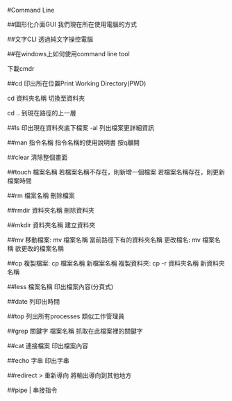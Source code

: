 #Command Line

##圖形化介面GUI
我們現在所在使用電腦的方式


##文字CLI
透過純文字操控電腦


##在windows上如何使用command line tool

下載cmdr


##cd
印出所在位置Print Working Directory(PWD)

cd 資料夾名稱
切換至資料夾

cd .. 
到現在路徑的上一層


##ls
印出現在資料夾底下檔案
-al 列出檔案更詳細資訊


##man 指令名稱
指令名稱的使用說明書
按q離開


##clear 
清除整個畫面


##touch 檔案名稱
若檔案名稱不存在，則新增一個檔案
若檔案名稱存在，則更新檔案時間


##rm 檔案名稱
刪除檔案

##rmdir 資料夾名稱
刪除資料夾 

##mkdir 資料夾名稱
建立資料夾


##mv 
移動檔案: mv 檔案名稱 當前路徑下有的資料夾名稱
更改檔名: mv 檔案名稱 欲更改的檔案名稱



##cp
複製檔案: cp 檔案名稱 新檔案名稱
複製資料夾: cp -r 資料夾名稱 新資料夾名稱



##less 檔案名稱
印出檔案內容(分頁式)

##date
列印出時間

##top
列出所有processes
類似工作管理員


##grep 關鍵字 檔案名稱
抓取在此檔案裡的關鍵字


##cat
連接檔案
印出檔案內容

##echo 字串
印出字串


##redirect >
重新導向
將輸出導向到其他地方


##pipe |
串接指令




